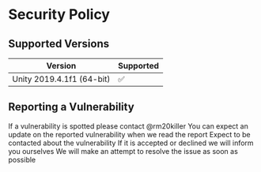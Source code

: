 # Security Policy

## Supported Versions

| Version | Supported          |
| ------- | ------------------ |
| Unity 2019.4.1f1 (64-bit)   | :white_check_mark: |

## Reporting a Vulnerability

If a vulnerability is spotted please contact @rm20killer
You can expect an update on the reported vulnerability when we read the report
Expect to be contacted about the vulnerability
If it is accepted or declined we will inform you ourselves
We will make an attempt to resolve the issue as soon as possible
